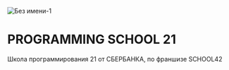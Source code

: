 ![Без имени-1](https://user-images.githubusercontent.com/49938053/124458791-1578c000-dd96-11eb-9c03-98e36d4ba676.jpg)
# PROGRAMMING SCHOOL 21
Школа программирования 21 от СБЕРБАНКА, по франшизе SCHOOL42
